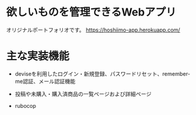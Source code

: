 # 欲しいものを管理できるWebアプリ

オリジナルポートフォリオです。
https://hoshiimo-app.herokuapp.com/

# 主な実装機能

* deviseを利用したログイン・新規登録、パスワードリセット、remember-me認証、メール認証機能

* 投稿や未購入・購入済商品の一覧ページおよび詳細ページ

* rubocop
